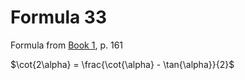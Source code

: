 # Formula 33

Formula from [Book 1](../../Buch1.md), p. 161

$\cot{2\alpha} = \frac{\cot{\alpha} - \tan{\alpha}}{2}$
